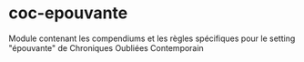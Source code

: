 # coc-epouvante
Module contenant les compendiums et les règles spécifiques pour le setting "épouvante" de Chroniques Oubliées Contemporain
